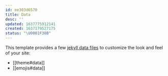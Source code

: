 ```yaml
---
id: ee303d6570
title: Data
desc: ''
updated: 1637775912141
created: 1637179527175
status: "\U0001F38B"
---
```


This template provides a few [jekyll data files](https://jekyllrb.com/docs/datafiles/) to customize the look and feel of your site:
- [[theme#data]]
- [[emojis#data]]
